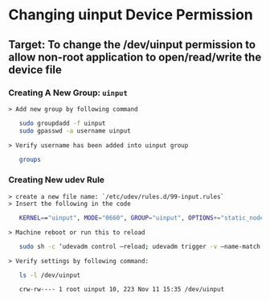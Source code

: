 # Changing uinput Device Permission

## Target: To change the /dev/uinput permission to allow non-root application to open/read/write the device file
### Creating A New Group: `uinput`

    > Add new group by following command
```bash
   sudo groupdadd -f uinput
   sudo gpasswd -a username uinput
```
    > Verify username has been added into uinput group
```bash
   groups
```

### Creating New udev Rule

    > create a new file name: `/etc/udev/rules.d/99-input.rules`
    > Insert the following in the code
```bash
   KERNEL=="uinput", MODE="0660", GROUP="uinput", OPTIONS+="static_node=uinput"
```
    > Machine reboot or run this to reload
```bash
   sudo sh -c ‘udevadm control –reload; udevadm trigger -v –name-match uinput’
```
    > Verify settings by following command:
```bash
   ls -l /dev/uinput
```
```bash
   crw-rw---- 1 root uinput 10, 223 Nov 11 15:35 /dev/uinput
```

